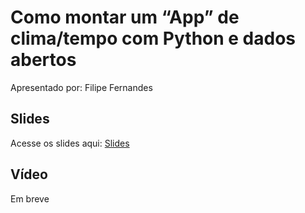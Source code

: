 # Como montar um “App” de clima/tempo com Python e dados abertos

Apresentado por: Filipe Fernandes


## Slides

Acesse os slides aqui: [Slides](./)


## Vídeo

Em breve